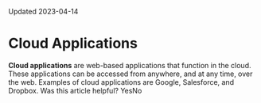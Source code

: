 Updated 2023-04-14
# Cloud Applications
**Cloud applications** are web-based applications that function in the cloud. These applications can be accessed from anywhere, and at any time, over the web. Examples of cloud applications are Google, Salesforce, and Dropbox.
Was this article helpful?
YesNo

